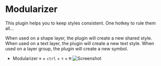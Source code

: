 Modularizer
===========

This plugin helps you to keep styles consistent. One hotkey to rule them all…

When used on a shape layer, the plugin will create a new shared style.
When used on a text layer, the plugin will create a new text style.
When used on a layer group, the plugin will create a new symbol.

* Modularizer `⌘` + `ctrl` + `⌥` + `M`
![Screenshot](https://dl.dropboxusercontent.com/u/974773/_keepalive/Modularizer.png)
